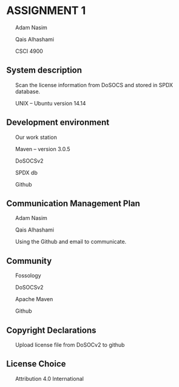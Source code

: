 <h1>ASSIGNMENT 1</h1>
<ul>Adam Nasim</ul>
<ul>Qais Alhashami</ul>
<ul>CSCI 4900</ul>

<h2>System description</h2>
<ul>Scan the license information from DoSOCS and stored in SPDX database.</ul>
<ul>UNIX – Ubuntu version 14.14</ul>

<h2>Development environment</h2> 
<ul>Our work station</ul>
<ul>Maven – version 3.0.5</ul>
<ul>DoSOCSv2</ul>
<ul>SPDX db</ul>
<ul>Github</ul>

<h2>Communication Management Plan</h2>
<ul>Adam Nasim </ul>
<ul>Qais Alhashami</ul>
<ul>Using the Github and email to communicate.</ul>

<h2>Community</h2>
<ul>Fossology</ul>
<ul>DoSOCSv2</ul>
<ul>Apache Maven</ul>
<ul>Github</ul>

<h2>Copyright Declarations</h2>
<ul>Upload license file from DoSOCv2 to github</ul>

 <h2>License Choice</h2>
 <ul>Attribution 4.0 International</ul>






